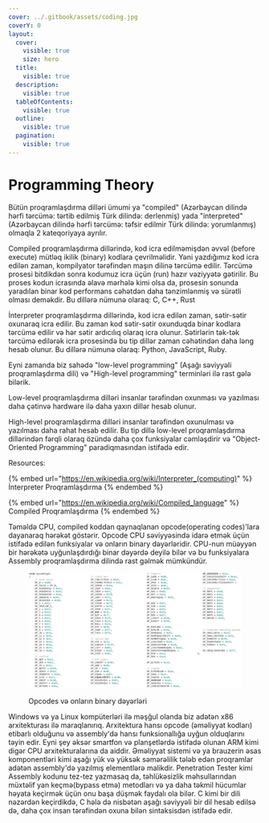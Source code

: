 ```yaml
---
cover: ../.gitbook/assets/coding.jpg
coverY: 0
layout:
  cover:
    visible: true
    size: hero
  title:
    visible: true
  description:
    visible: true
  tableOfContents:
    visible: true
  outline:
    visible: true
  pagination:
    visible: true
---
```


# Programming Theory

Bütün proqramlaşdırma dilləri ümumi  ya "compiled" (Azərbaycan dilində hərfi tərcümə: tərtib edilmiş Türk dilində: derlenmiş) yada "interpreted" (Azərbaycan dilində hərfi tərcümə: təfsir edilmir Türk dilində: yorumlanmış) olmaqla 2 kateqoriyaya ayrılır.&#x20;

Compiled proqramlaşdırma dillərində, kod icra edilməmişdən əvvəl (before execute) mütləq ikilik (binary) kodlara çevrilməlidir. Yəni yazdığımız kod icra edilən zaman, kompilyator tərəfindən maşın dilinə tərcümə edilir. Tərcümə prosesi bitdikdən sonra kodumuz icra üçün (run) hazır vəziyyətə gətirilir. Bu proses kodun icrasında əlavə mərhələ kimi olsa da, prosesin sonunda yaradılan binar kod performans cəhətdən daha tənzimlənmiş və sürətli olması deməkdir. Bu dillərə nümunə olaraq: C, C++, Rust&#x20;

İnterpreter proqramlaşdırma dillərində, kod icra edilən zaman, sətir-sətir oxunaraq icra edilir. Bu zaman kod sətir-sətir oxunduqda binar kodlara tərcümə edilir və hər sətir ardıcılıq olaraq icra olunur. Sətirlərin tək-tək tərcümə edilərək icra prosesində bu tip dillər zaman cəhətindən daha ləng  hesab olunur. Bu dillərə nümunə olaraq: Python, JavaScript, Ruby.

Eyni zamanda biz sahədə "low-level programming" (Aşağı səviyyəli proqramlaşdırma dili) və "High-level programming" terminləri ilə rast gələ bilərik.

Low-level proqramlaşdırma dilləri insanlar tərəfindən oxunması və yazılması daha çətinvə hardware ilə daha yaxın dillər hesab olunur.&#x20;

High-level proqramlaşdırma dilləri insanlar tərəfindən oxunulması və yazılması daha rahat hesab edilir. Bu tip dillə low-level proqramlaşdırma dillərindən fərqli olaraq özündə daha çox funksiyalar cəmləşdirir və "Object-Oriented Programming" paradiqmasından istifadə edir.



Resources:

{% embed url="https://en.wikipedia.org/wiki/Interpreter_(computing)" %}
İnterpreter Proqramlaşdırma
{% endembed %}

{% embed url="https://en.wikipedia.org/wiki/Compiled_language" %}
Compiled Proqramlaşdırma
{% endembed %}

Təməldə CPU, compiled koddan qaynaqlanan opcode(operating codes)'lara dayanaraq hərəkət göstərir. Opcode CPU səviyyəsində idarə etmək üçün istifadə edilən funksiyalar və onların binary dəyərləridir. CPU-nun müəyyən bir hərəkətə uyğunlaşdırdığı binar dəyərdə deyilə bilər və bu funksiyalara Assembly proqramlaşdırma dilində rast gəlmək mümkündür. &#x20;

<figure><img src="../.gitbook/assets/opcodes2.jpg" alt=""><figcaption><p>Opcodes və onların binary dəyərləri</p></figcaption></figure>

Windows və ya Linux kompüterləri ilə məşğul olanda biz adətən x86 arxitekturası ilə maraqlanırıq. Arxitektura hansı opcode (əməliyyat kodları) etibarlı olduğunu və assembly'də hansı funksionallığa uyğun olduqlarını təyin edir. Eyni şey əksər smartfon və planşetlərdə istifadə olunan ARM kimi digər CPU arxitekturalarına da aiddir. Əməliyyat sistemi və ya brauzerin əsas komponentləri kimi aşağı yük və yüksək səmərəlilik tələb edən proqramlar adətən assembly'də yazılmış elementlərə malikdir. Penetration Tester kimi Assembly kodunu tez-tez yazmasaq da, təhlükəsizlik məhsullarından müxtəlif yan keçmə(bypass etmə) metodları və ya daha təkmil hücumlar həyata keçirmək üçün onu başa düşmək faydalı ola bilər. C kimi bir dili nəzərdən keçirdikdə, C hələ də nisbətən aşağı səviyyəli bir dil hesab edilsə də, daha çox insan tərəfindən oxuna bilən sintaksisdən istifadə edir.
